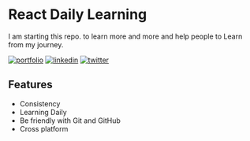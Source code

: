 # React Daily Learning 

I am starting this repo. to learn more and more and help people to Learn from my journey.

[![portfolio](https://img.shields.io/badge/my_portfolio-000?style=for-the-badge&logo=ko-fi&logoColor=white)](https://himanshusingh.me/)
[![linkedin](https://img.shields.io/badge/linkedin-0A66C2?style=for-the-badge&logo=linkedin&logoColor=white)](https://www.linkedin.com/in/himanshu-singh-tomar-107066153/)
[![twitter](https://img.shields.io/badge/twitter-1DA1F2?style=for-the-badge&logo=twitter&logoColor=white)](https://twitter.com/himanshu_tomar4/)

## Features

- Consistency
- Learning Daily
- Be friendly with Git and GitHub
- Cross platform